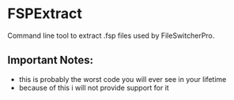 # FSPExtract
Command line tool to extract .fsp files used by FileSwitcherPro.

## Important Notes:
- this is probably the worst code you will ever see in your lifetime
- because of this i will not provide support for it
